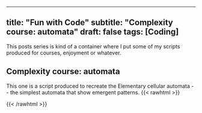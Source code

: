 
---
title: "Fun with Code"
subtitle: "Complexity course: automata"
draft: false
tags: [Coding]
---
This posts series is kind of a container where I put some of my scripts produced for courses, enjoyment or whatever.

## Complexity course: automata

This one is a script produced to recreate the Elementary cellular automata -- the simplest automata that show emergent patterns.
{{< rawhtml >}}
  <script src="https://scastie.scala-lang.org/cric96/1yeynVm2S7yp3BBrjUjqig/133.js"></script>
{{< /rawhtml >}}
